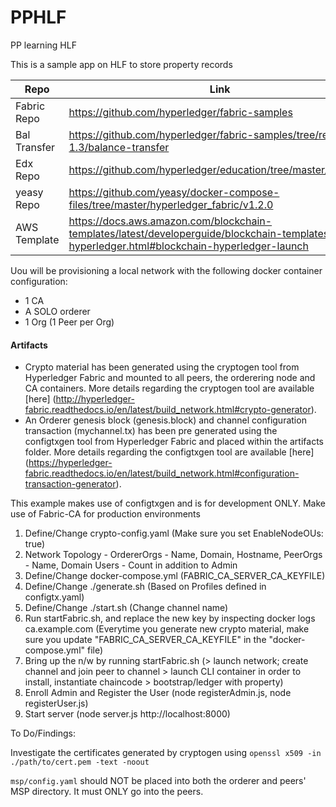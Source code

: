 # PPHLF
PP learning HLF

This is a sample app on HLF to store property records 

| Repo         | Link         |
| ------------ | ------------ |
| Fabric Repo  | https://github.com/hyperledger/fabric-samples |
| Bal Transfer | https://github.com/hyperledger/fabric-samples/tree/release-1.3/balance-transfer |
| Edx Repo     | https://github.com/hyperledger/education/tree/master/LFS171x |
| yeasy Repo   | https://github.com/yeasy/docker-compose-files/tree/master/hyperledger_fabric/v1.2.0 |
| AWS Template | https://docs.aws.amazon.com/blockchain-templates/latest/developerguide/blockchain-templates-hyperledger.html#blockchain-hyperledger-launch |

Uou will be provisioning a local network with the following docker container configuration:

* 1 CA
* A SOLO orderer
* 1 Org (1 Peer per Org)

#### Artifacts
* Crypto material has been generated using the cryptogen tool from Hyperledger Fabric and mounted to all peers, the orderering node  and CA containers. More details regarding the cryptogen tool are available [here] (http://hyperledger-fabric.readthedocs.io/en/latest/build_network.html#crypto-generator).
* An Orderer genesis block (genesis.block) and channel configuration transaction (mychannel.tx) has been pre generated using the configtxgen tool from Hyperledger Fabric and placed within the artifacts folder. More details regarding the configtxgen tool are available [here] (https://hyperledger-fabric.readthedocs.io/en/latest/build_network.html#configuration-transaction-generator).

This example makes use of configtxgen and is for development ONLY. Make use of Fabric-CA for production environments

1. Define/Change crypto-config.yaml (Make sure you set EnableNodeOUs: true) 
2. Network Topology - OrdererOrgs - Name, Domain, Hostname, PeerOrgs - Name, Domain Users - Count in addition to Admin
3. Define/Change docker-compose.yml (FABRIC_CA_SERVER_CA_KEYFILE)
4. Define/Change ./generate.sh (Based on Profiles defined in configtx.yaml)
5. Define/Change ./start.sh (Change channel name)
6. Run startFabric.sh, and replace the new key by inspecting docker logs ca.example.com (Everytime you generate new crypto material, make sure you update "FABRIC_CA_SERVER_CA_KEYFILE" in the "docker-compose.yml" file)
7. Bring up the n/w by running startFabric.sh (> launch network; create channel and join peer to channel > launch CLI container in order to install, instantiate chaincode > bootstrap/ledger with property)
8. Enroll Admin and Register the User (node registerAdmin.js, node registerUser.js)
9. Start server (node server.js http://localhost:8000)

To Do/Findings:

Investigate the certificates generated by cryptogen using `openssl x509 -in ./path/to/cert.pem -text -noout` 

`msp/config.yaml` should NOT be placed into both the orderer and peers' MSP directory. It must ONLY go into the peers.
